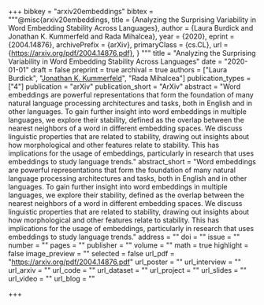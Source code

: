 +++
bibkey = "arxiv20embeddings"
bibtex = """@misc{arxiv20embeddings,
  title     = {Analyzing the Surprising Variability in Word Embedding Stability Across Languages},
  author    = {Laura Burdick and Jonathan K. Kummerfeld and Rada Mihalcea},
  year      = {2020},
  eprint    = {2004.14876},
  archivePrefix = {arXiv},
  primaryClass = {cs.CL},
  url       = {https://arxiv.org/pdf/2004.14876.pdf},
}
"""
title = "Analyzing the Surprising Variability in Word Embedding Stability Across Languages"
date = "2020-01-01"
draft = false
preprint = true
archival = true
authors = ["Laura Burdick", "<span style='text-decoration:underline;'>Jonathan K. Kummerfeld</span>", "Rada Mihalcea"]
publication_types = ["4"]
publication = "arXiv"
publication_short = "ArXiv"
abstract = "Word embeddings are powerful representations that form the foundation of many natural language processing architectures and tasks, both in English and in other languages. To gain further insight into word embeddings in multiple languages, we explore their stability, defined as the overlap between the nearest neighbors of a word in different embedding spaces. We discuss linguistic properties that are related to stability, drawing out insights about how morphological and other features relate to stability. This has implications for the usage of embeddings, particularly in research that uses embeddings to study language trends."
abstract_short = "Word embeddings are powerful representations that form the foundation of many natural language processing architectures and tasks, both in English and in other languages. To gain further insight into word embeddings in multiple languages, we explore their stability, defined as the overlap between the nearest neighbors of a word in different embedding spaces. We discuss linguistic properties that are related to stability, drawing out insights about how morphological and other features relate to stability. This has implications for the usage of embeddings, particularly in research that uses embeddings to study language trends."
address = ""
doi = ""
issue = ""
number = ""
pages = ""
publisher = ""
volume = ""
math = true
highlight = false
image_preview = ""
selected = false
url_pdf = "https://arxiv.org/pdf/2004.14876.pdf"
url_poster = ""
url_interview = ""
url_arxiv = ""
url_code = ""
url_dataset = ""
url_project = ""
url_slides = ""
url_video = ""
url_blog = ""



+++